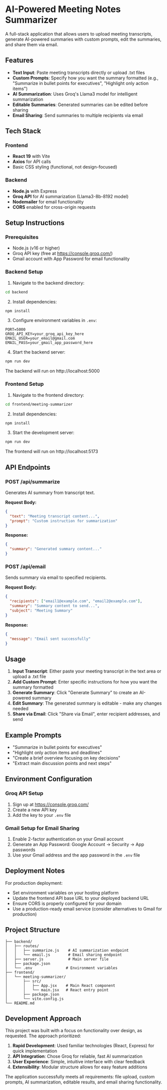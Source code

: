 # AI-Powered Meeting Notes Summarizer

A full-stack application that allows users to upload meeting transcripts, generate AI-powered summaries with custom prompts, edit the summaries, and share them via email.

## Features

- **Text Input**: Paste meeting transcripts directly or upload .txt files
- **Custom Prompts**: Specify how you want the summary formatted (e.g., "Summarize in bullet points for executives", "Highlight only action items")
- **AI Summarization**: Uses Groq's Llama3 model for intelligent summarization
- **Editable Summaries**: Generated summaries can be edited before sharing
- **Email Sharing**: Send summaries to multiple recipients via email

## Tech Stack

### Frontend
- **React 19** with Vite
- **Axios** for API calls
- Basic CSS styling (functional, not design-focused)

### Backend
- **Node.js** with Express
- **Groq API** for AI summarization (Llama3-8b-8192 model)
- **Nodemailer** for email functionality
- **CORS** enabled for cross-origin requests

## Setup Instructions

### Prerequisites
- Node.js (v16 or higher)
- Groq API key (free at https://console.groq.com/)
- Gmail account with App Password for email functionality

### Backend Setup

1. Navigate to the backend directory:
```bash
cd backend
```

2. Install dependencies:
```bash
npm install
```

3. Configure environment variables in `.env`:
```env
PORT=5000
GROQ_API_KEY=your_groq_api_key_here
EMAIL_USER=your_email@gmail.com
EMAIL_PASS=your_gmail_app_password_here
```

4. Start the backend server:
```bash
npm run dev
```

The backend will run on http://localhost:5000

### Frontend Setup

1. Navigate to the frontend directory:
```bash
cd frontend/meeting-summarizer
```

2. Install dependencies:
```bash
npm install
```

3. Start the development server:
```bash
npm run dev
```

The frontend will run on http://localhost:5173

## API Endpoints

### POST /api/summarize
Generates AI summary from transcript text.

**Request Body:**
```json
{
  "text": "Meeting transcript content...",
  "prompt": "Custom instruction for summarization"
}
```

**Response:**
```json
{
  "summary": "Generated summary content..."
}
```

### POST /api/email
Sends summary via email to specified recipients.

**Request Body:**
```json
{
  "recipients": ["email1@example.com", "email2@example.com"],
  "summary": "Summary content to send...",
  "subject": "Meeting Summary"
}
```

**Response:**
```json
{
  "message": "Email sent successfully"
}
```

## Usage

1. **Input Transcript**: Either paste your meeting transcript in the text area or upload a .txt file
2. **Add Custom Prompt**: Enter specific instructions for how you want the summary formatted
3. **Generate Summary**: Click "Generate Summary" to create an AI-powered summary
4. **Edit Summary**: The generated summary is editable - make any changes needed
5. **Share via Email**: Click "Share via Email", enter recipient addresses, and send

## Example Prompts

- "Summarize in bullet points for executives"
- "Highlight only action items and deadlines"
- "Create a brief overview focusing on key decisions"
- "Extract main discussion points and next steps"

## Environment Configuration

### Groq API Setup
1. Sign up at https://console.groq.com/
2. Create a new API key
3. Add the key to your `.env` file

### Gmail Setup for Email Sharing
1. Enable 2-factor authentication on your Gmail account
2. Generate an App Password: Google Account → Security → App passwords
3. Use your Gmail address and the app password in the `.env` file

## Deployment Notes

For production deployment:
- Set environment variables on your hosting platform
- Update the frontend API base URL to your deployed backend URL
- Ensure CORS is properly configured for your domain
- Use a production-ready email service (consider alternatives to Gmail for production)

## Project Structure

```
├── backend/
│   ├── routes/
│   │   ├── summarize.js    # AI summarization endpoint
│   │   └── email.js        # Email sharing endpoint
│   ├── server.js           # Main server file
│   ├── package.json
│   └── .env               # Environment variables
├── frontend/
│   └── meeting-summarizer/
│       ├── src/
│       │   ├── App.jsx    # Main React component
│       │   └── main.jsx   # React entry point
│       ├── package.json
│       └── vite.config.js
└── README.md
```

## Development Approach

This project was built with a focus on functionality over design, as requested. The approach prioritized:

1. **Rapid Development**: Used familiar technologies (React, Express) for quick implementation
2. **API Integration**: Chose Groq for reliable, fast AI summarization
3. **User Experience**: Simple, intuitive interface with clear feedback
4. **Extensibility**: Modular structure allows for easy feature additions

The application successfully meets all requirements: file upload, custom prompts, AI summarization, editable results, and email sharing functionality.